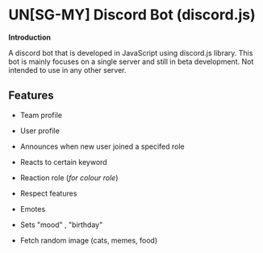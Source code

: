 # UN[SG-MY] Discord Bot (discord.js)


**Introduction**

A discord bot that is developed in JavaScript using discord.js library. This bot is mainly focuses on a single server and still in beta development. Not intended to use in any other server.

## __Features__  
* Team profile 

* User profile

* Announces when new user joined a specifed role

* Reacts to certain keyword

* Reaction role (*for colour role*)

* Respect features

* Emotes

* Sets "mood" , "birthday"

* Fetch random image (cats, memes, food)


